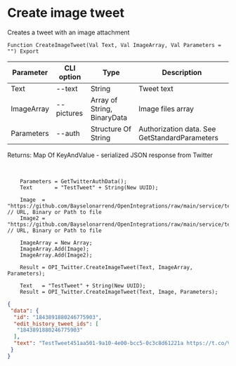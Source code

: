 ﻿---
sidebar_position: 3
---

# Create image tweet
 Creates a tweet with an image attachment



`Function CreateImageTweet(Val Text, Val ImageArray, Val Parameters = "") Export`

  | Parameter | CLI option | Type | Description |
  |-|-|-|-|
  | Text | --text | String | Tweet text |
  | ImageArray | --pictures | Array of String, BinaryData | Image files array |
  | Parameters | --auth | Structure Of String | Authorization data. See GetStandardParameters |

  
  Returns:  Map Of KeyAndValue - serialized JSON response from Twitter

<br/>




```bsl title="Code example"
    Parameters = GetTwitterAuthData();
    Text       = "TestTweet" + String(New UUID);

    Image  = "https://github.com/Bayselonarrend/OpenIntegrations/raw/main/service/test_data/picture.jpg"; // URL, Binary or Path to file
    Image2 = "https://github.com/Bayselonarrend/OpenIntegrations/raw/main/service/test_data/picture2.jpg"; // URL, Binary or Path to file

    ImageArray = New Array;
    ImageArray.Add(Image);
    ImageArray.Add(Image2);

    Result = OPI_Twitter.CreateImageTweet(Text, ImageArray, Parameters);

    Text   = "TestTweet" + String(New UUID);
    Result = OPI_Twitter.CreateImageTweet(Text, Image, Parameters);
```
 



```json title="Result"
{
 "data": {
  "id": "1843891880246775903",
  "edit_history_tweet_ids": [
   "1843891880246775903"
  ],
  "text": "TestTweet451aa501-9a10-4e00-bcc5-0c3c8d61221a https://t.co/VWvjWsdQHs"
 }
}
```

